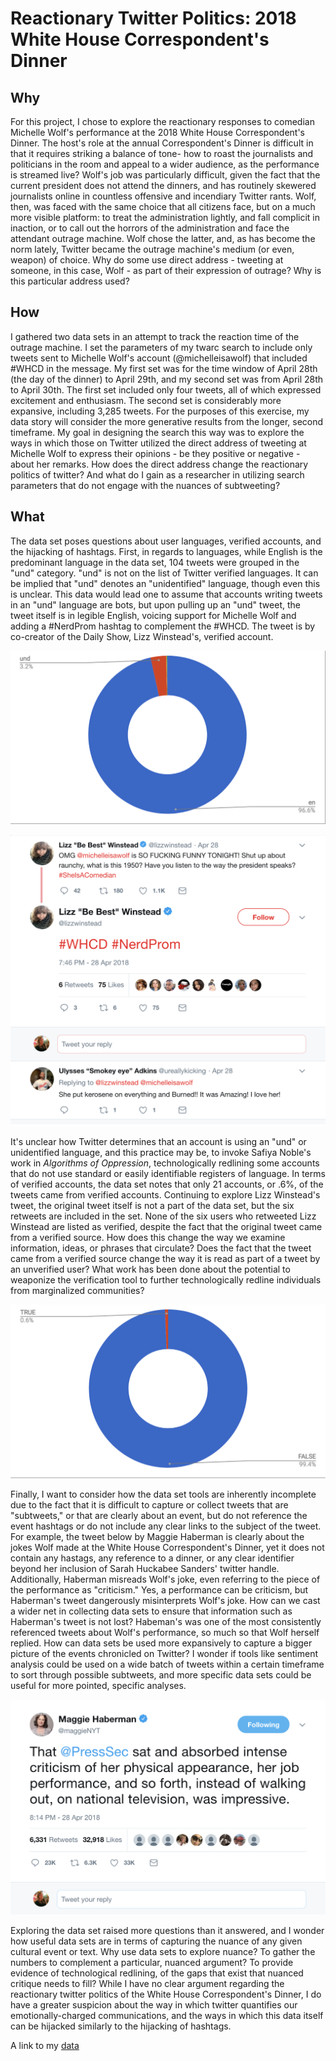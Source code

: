 # Reactionary Twitter Politics: 2018 White House Correspondent's Dinner 

## Why
For this project, I chose to explore the reactionary responses to comedian Michelle Wolf's performance at the 2018 White House Correspondent's Dinner. The host's role at the annual Correspondent's Dinner is difficult in that it requires striking a balance of tone- how to roast the journalists and politicians in the room and appeal to a wider audience, as the performance is streamed live? Wolf's job was particularly difficult, given the fact that the current president does not attend the dinners, and has routinely skewered journalists online in countless offensive and incendiary Twitter rants. Wolf, then, was faced with the same choice that all citizens face, but on a much more visible platform: to treat the administration lightly, and fall complicit in inaction, or to call out the horrors of the administration and face the attendant outrage machine. Wolf chose the latter, and, as has become the norm lately, Twitter became the outrage machine's medium (or even, weapon) of choice. Why do some use direct address - tweeting at someone, in this case, Wolf - as part of their expression of outrage? Why is this particular address used? 

## How
I gathered two data sets in an attempt to track the reaction time of the outrage machine. I set the parameters of my twarc search to include only tweets sent to Michelle Wolf's account (@michelleisawolf) that included #WHCD in the message. My first set was for the time window of April 28th (the day of the dinner) to April 29th, and my second set was from April 28th to April 30th. The first set included only four tweets, all of which expressed excitement and enthusiasm. The second set is considerably more expansive, including 3,285 tweets. For the purposes of this exercise, my data story will consider the more generative results from the longer, second timeframe. My goal in designing the search this way was to explore the ways in which those on Twitter utilized the direct address of tweeting at Michelle Wolf to express their opinions - be they positive or negative - about her remarks. How does the direct address change the reactionary politics of twitter? And what do I gain as a researcher in utilizing search parameters that do not engage with the nuances of subtweeting?

## What 
The data set poses questions about user languages, verified accounts, and the hijacking of hashtags. First, in regards to languages, while English is the predominant language in the data set, 104 tweets were grouped in the "und" category. "und" is not on the list of Twitter verified languages. It can be implied that "und" denotes an "unidentified" language, though even this is unclear. This data would lead one to assume that accounts writing tweets in an "und" language are bots, but upon pulling up an "und" tweet, the tweet itself is in legible English, voicing support for Michelle Wolf and adding a #NerdProm hashtag to complement the #WHCD. The tweet is by co-creator of the Daily Show, Lizz Winstead's, verified account. 

![chart](https://github.com/jeschollaert/datastory/raw/master/images/WHCD_language.png)

![chart](https://github.com/jeschollaert/datastory/raw/master/images/und_example.png) 

It's unclear how Twitter determines that an account is using an "und" or unidentified language, and this practice may be, to invoke Safiya Noble's work in *Algorithms of Oppression*, technologically redlining some accounts that do not use standard or easily identifiable registers of language. In terms of verified accounts, the data set notes that only 21 accounts, or .6%, of the tweets came from verified accounts. Continuing to explore Lizz Winstead's tweet, the original tweet itself is not a part of the data set, but the six retweets are included in the set. None of the six users who retweeted Lizz Winstead are listed as verified, despite the fact that the original tweet came from a verified source. How does this change the way we examine information, ideas, or phrases that circulate? Does the fact that the tweet came from a verified source change the way it is read as part of a tweet by an unverified user? What work has been done about the potential to weaponize the verification tool to further technologically redline individuals from marginalized communities?  

![chart](https://github.com/jeschollaert/datastory/raw/master/images/WHCD_verified.png)

Finally, I want to consider how the data set tools are inherently incomplete due to the fact that it is difficult to capture or collect tweets that are "subtweets," or that are clearly about an event, but do not reference the event hashtags or do not include any clear links to the subject of the tweet. For example, the tweet below by Maggie Haberman is clearly about the jokes Wolf made at the White House Correspondent's Dinner, yet it does not contain any hastags, any reference to a dinner, or any clear identifier beyond her inclusion of Sarah Huckabee Sanders' twitter handle. Additionally, Haberman misreads Wolf's joke, even referring to the piece of the performance as "criticism." Yes, a performance can be criticism, but Haberman's tweet dangerously misinterprets Wolf's joke. How can we cast a wider net in collecting data sets to ensure that information such as Haberman's tweet is not lost? Habeman's was one of the most consistently referenced tweets about Wolf's performance, so much so that Wolf herself replied. How can data sets be used more expansively to capture a bigger picture of the events chronicled on Twitter? I wonder if tools like sentiment analysis could be used on a wide batch of tweets within a certain timeframe to sort through possible subtweets, and more specific data sets could be useful for more pointed, specific analyses. 

![image](https://github.com/jeschollaert/datastory/raw/master/images/MHaberman_tweet.png)

Exploring the data set raised more questions than it answered, and I wonder how useful data sets are in terms of capturing the nuance of any given cultural event or text. Why use data sets to explore nuance? To gather the numbers to complement a particular, nuanced argument? To provide evidence of technological redlining, of the gaps that exist that nuanced critique needs to fill? While I have no clear argument regarding the reactionary twitter politics of the White House Correspondent's Dinner, I do have a greater suspicion about the way in which twitter quantifies our emotionally-charged communications, and the ways in which this data itself can be hijacked similarly to the hijacking of hashtags. 

A link to my [data](https://github.com/jeschollaert/datastory/raw/master/data/dh.csv)

